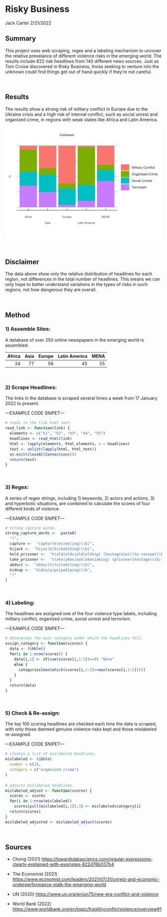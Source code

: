 Risky Business
================
Jack Carter
2/21/2022

## **Summary**

This project uses web scraping, regex and a labeling mechanism to
uncover the relative prevelance of different violence risks in the
emerging world. The results include 822 risk headlines from 140
different news sources. Just as Tom Cruise discovered in Risky Business,
those seeking to venture into the unknown could find things get out of
hand quickly if they’re not careful.

 

## Results

The results show a strong risk of military conflict in Europe due to the
Ukraine crisis and a high risk of internal conflict, such as social
unrest and organized crime, in regions with weak states like Africa and
Latin America.

![](Risky-Business_files/figure-gfm/unnamed-chunk-1-1.png)<!-- -->

 

## **Disclaimer**

The data above show only the relative distribution of headlines for each
region, not differences in the total number of headlines. This means we
can only hope to better understand variations in the types of risks in
such regions, not how dangerous they are overall.

 

## **Method**

### **1) Assemble Sites:**

A database of over 250 online newspapers in the emerging world is
assembled.

| Africa | Asia | Europe | Latin America | MENA |
| -----: | ---: | -----: | ------------: | ---: |
|     34 |   77 |     56 |            45 |   55 |

 

### **2) Scrape Headlines:**

The links in the database is scraped several times a week from 17
January 2022 to present.

—EXAMPLE CODE SNIPET—

``` r
# reads in the link html text. 
read_link <- function(link) {
  elements <- c("h1", "h2", "h3", "h4", "h5")
  headlines <- read_html(link)
  html <- lapply(elements, html_elements, x = headlines)
  text <- unlist(lapply(html, html_text))
  on.exit(closeAllConnections())
  return(text)
}
```

 

### **3) Regex:**

A series of regex strings, including 1) keywords, 2) actors and actions,
3) and hyperbolic situations, are combined to calculate the scores of
four different kinds of violence.

—EXAMPLE CODE SNIPET—

``` r
# strong capture words.
strong_capture_words <-  paste0(
  "(",
  capture <-  "captur(e|es|ed|ing)\\b|",
  hijack <-  "hijac(k|ks|ked|king)\\b|",
  hold_prisoner <-  "h(old|olds|eld|olding) (hostag(e|es)|to ransom)\\b|",
  take_prisoner <-  "t(ake|akes|ook|aken|aking) (prisoner|hostage)\\b|",
  abduct <-  "abduc(t|ts|ted|ting)\\b|",
  kidnap <-  "kidna(p|ps|ped|ping)\\b",
  ")"
)
```

 

### **4) Labeling:**

The headlines are assigned one of the four violence type labels,
including military conflict, organized crime, social unrest and
terrorism.

—EXAMPLE CODE SNIPET—

``` r
# determines the main category under which the headlines fall. 
assign_category <- function(scores) {
  data <- tibble()
  for(i in 1:nrow(scores)) {
    data[i,1] <- if(sum(scores[i,1:5])==0) "None"
    else {
      categories[max(which(scores[i,1:5]==max(scores[i,1:5])))]
    } 
  }
  return(data)                
}
```

 

### **5) Check & Re-assign:**

The top 100 scoring headlines are checked each time the data is scraped,
with only those deemed genuine violence risks kept and those mislabeled
re-assigned.

—EXAMPLE CODE SNIPET—

``` r
# creates a list of mislabeled headlines. 
mislabeled <- tibble(
  number = c(2),
  category = c("organized_crime")
)

# adjusts mislabeled headlines. 
mislabeled_adjust <- function(scores) {
  scores <- scores
  for(i in 1:nrow(mislabeled))
    scores[pull(mislabeled[i,1]),3] <- mislabeled$category[i]
  return(scores)
}
mislabeled_adjusted <- mislabeled_adjust(scores)
```

 

## **Sources**

  - Chong (2021)
    <https://towardsdatascience.com/regular-expressions-clearly-explained-with-examples-822d76b037b4>

  - The Economist (2021)
    <https://www.economist.com/leaders/2021/07/31/unrest-and-economic-underperformance-stalk-the-emerging-world>

  - UN (2020) <https://www.un.org/en/un75/new-era-conflict-and-violence>

  - World Bank (2022)
    <https://www.worldbank.org/en/topic/fragilityconflictviolence/overview#1>
